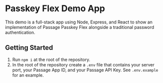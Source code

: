 # Passkey Flex Demo App

This demo is a full-stack app using Node, Express, and React to show an implementation of Passage Passkey Flex alongside a traditional password authentication.

## Getting Started
1. Run `npm i` at the root of the repository.
2. In the root of the repository create a `.env` file that contains your server port, your Passage App ID, and your Passage API Key. See `.env.example` for an example.

